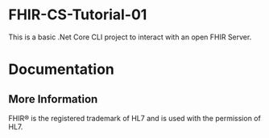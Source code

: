 # FHIR-CS-Tutorial-01

This is a basic .Net Core CLI project to interact with an open FHIR Server.

# Documentation



## More Information

FHIR&reg; is the registered trademark of HL7 and is used with the permission of HL7.
